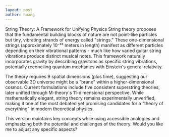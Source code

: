 ```yaml
---
layout: post
author: huang
---
```


String Theory: A Framework for Unifying Physics
String theory proposes that the fundamental building blocks of nature are not point-like particles but tiny, vibrating strands of energy called "strings." These one-dimensional strings (approximately 10⁻³⁵ meters in length) manifest as different particles depending on their vibrational patterns - much like how varied guitar string vibrations produce distinct musical notes. This framework naturally incorporates gravity by describing gravitons as specific string vibrations, potentially reconciling quantum mechanics with Einstein's general relativity.

The theory requires 9 spatial dimensions (plus time), suggesting our observable 3D universe might be a "brane" within a higher-dimensional cosmos. Current formulations include five consistent superstring theories, later unified through M-theory's 11-dimensional perspective. While mathematically elegant, string theory remains experimentally unverified, making it one of the most debated yet promising candidates for a "theory of everything" in modern theoretical physics.

This version maintains key concepts while using accessible analogies and emphasizing both the potential and challenges of the theory. Would you like me to adjust any specific aspects?